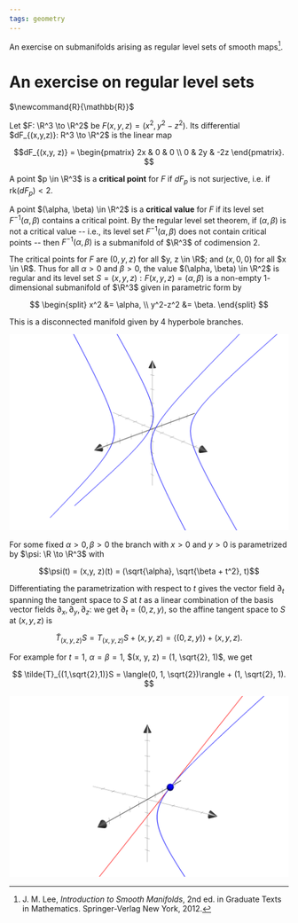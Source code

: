 ```yaml
---
tags: geometry
---
```


An exercise on submanifolds arising as regular level sets of smooth maps[^lee].

# An exercise on regular level sets
$\newcommand{R}{\mathbb{R}}$

Let $F: \R^3 \to \R^2$ be $F(x, y, z) = (x^2, y^2-z^2)$. Its differential $dF_{(x,y,z)}: R^3 \to \R^2$ is the linear map

$$dF_{(x,y, z)} =
\begin{pmatrix}
2x & 0 & 0 \\
0 & 2y & -2z
\end{pmatrix}.
$$

A point $p \in \R^3$ is  a **critical point** for $F$ if $dF_{p}$ is not surjective, i.e. if $\text{rk}({dF_p})<2$.

A point $(\alpha, \beta) \in \R^2$ is a **critical value** for $F$ if its level set $F^{-1}(\alpha, \beta)$ contains a critical point. By the regular level set theorem, if $(\alpha, \beta)$ is not a critical value -- i.e.,  its level set $F^{-1}(\alpha, \beta)$ does not contain critical points -- then $F^{-1}(\alpha, \beta)$ is a submanifold of $\R^3$ of codimension $2$.


The critical points for $F$ are $(0, y, z)$ for all $y, z \in \R$;  and $(x, 0, 0)$ for all $x \in \R$. Thus for all $\alpha >0$ and $\beta > 0$, the value $(\alpha, \beta) \in \R^2$ is regular and its level set $S = {(x, y, z): F(x, y, z) = (\alpha, \beta)}$ is a non-empty $1$-dimensional submanifold of $\R^3$ given in parametric form by

$$
\begin{split}
x^2 &= \alpha, \\
y^2-z^2 &= \beta.
\end{split}
$$

This is a disconnected manifold given by $4$ hyperbole branches.

![manifold](./../manifold.png)

For some fixed $\alpha > 0, \beta > 0$ the branch with $x > 0$ and $y > 0$ is parametrized by $\psi: \R \to \R^3$ with

$$\psi(t) = (x,y, z)(t) = (\sqrt{\alpha}, \sqrt{\beta + t^2}, t)$$

Differentiating the parametrization with respect to $t$ gives the vector field $\partial_t$ spanning the tangent space to $S$ at $t$ as a linear combination of the basis vector fields $\partial_x, \partial_y, \partial_z$: we get $\partial_t = (0, z, y)$, so the affine tangent space to $S$ at $(x, y, z)$ is 

$$
\tilde{T}_{(x,y,z)}S = T_{(x,y,z)}S + (x,y,z) = \langle(0, z, y)\rangle + (x, y, z).
$$

For example for $t = 1$, $\alpha = \beta = 1$, $(x, y, z) = (1, \sqrt{2}, 1)$, we get

$$
\tilde{T}_{(1,\sqrt{2},1)}S  = \langle(0, 1, \sqrt{2})\rangle + (1, \sqrt{2}, 1).
$$

![Tangent space](./../tangent-space.png)

[^lee]: J. M. Lee, _Introduction to Smooth Manifolds_, 2nd ed. in Graduate Texts in Mathematics. Springer-Verlag New York, 2012.
